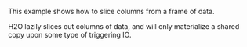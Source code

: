 This example shows how to slice columns from a frame of data.

H2O lazily slices out columns of data, and will only materialize a shared copy upon some type of triggering IO.
